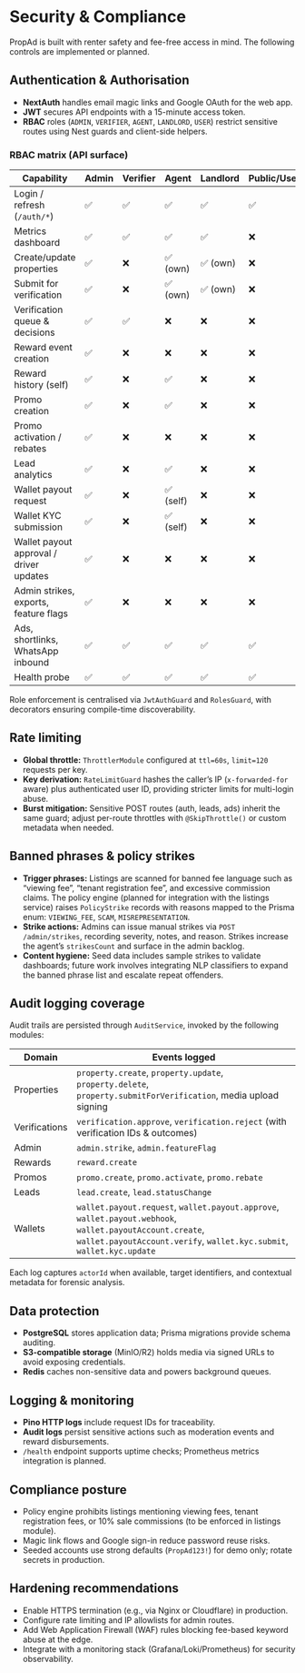 # Security & Compliance

PropAd is built with renter safety and fee-free access in mind. The following controls are implemented or planned.

## Authentication & Authorisation

- **NextAuth** handles email magic links and Google OAuth for the web app.
- **JWT** secures API endpoints with a 15-minute access token.
- **RBAC** roles (`ADMIN`, `VERIFIER`, `AGENT`, `LANDLORD`, `USER`) restrict sensitive routes using Nest guards and client-side helpers.

### RBAC matrix (API surface)

| Capability | Admin | Verifier | Agent | Landlord | Public/User |
| --- | --- | --- | --- | --- | --- |
| Login / refresh (`/auth/*`) | ✅ | ✅ | ✅ | ✅ | ✅ |
| Metrics dashboard | ✅ | ✅ | ✅ | ✅ | ❌ |
| Create/update properties | ✅ | ❌ | ✅ (own) | ✅ (own) | ❌ |
| Submit for verification | ✅ | ❌ | ✅ (own) | ✅ (own) | ❌ |
| Verification queue & decisions | ✅ | ✅ | ❌ | ❌ | ❌ |
| Reward event creation | ✅ | ❌ | ❌ | ❌ | ❌ |
| Reward history (self) | ✅ | ❌ | ✅ | ❌ | ❌ |
| Promo creation | ✅ | ❌ | ✅ | ❌ | ❌ |
| Promo activation / rebates | ✅ | ❌ | ❌ | ❌ | ❌ |
| Lead analytics | ✅ | ❌ | ✅ | ❌ | ❌ |
| Wallet payout request | ✅ | ❌ | ✅ (self) | ❌ | ❌ |
| Wallet KYC submission | ✅ | ❌ | ✅ (self) | ❌ | ❌ |
| Wallet payout approval / driver updates | ✅ | ❌ | ❌ | ❌ | ❌ |
| Admin strikes, exports, feature flags | ✅ | ❌ | ❌ | ❌ | ❌ |
| Ads, shortlinks, WhatsApp inbound | ✅ | ✅ | ✅ | ✅ | ✅ |
| Health probe | ✅ | ✅ | ✅ | ✅ | ✅ |

Role enforcement is centralised via `JwtAuthGuard` and `RolesGuard`, with decorators ensuring compile-time discoverability.

## Rate limiting

- **Global throttle:** `ThrottlerModule` configured at `ttl=60s`, `limit=120` requests per key.
- **Key derivation:** `RateLimitGuard` hashes the caller’s IP (`x-forwarded-for` aware) plus authenticated user ID, providing stricter limits for multi-login abuse.
- **Burst mitigation:** Sensitive POST routes (auth, leads, ads) inherit the same guard; adjust per-route throttles with `@SkipThrottle()` or custom metadata when needed.

## Banned phrases & policy strikes

- **Trigger phrases:** Listings are scanned for banned fee language such as “viewing fee”, “tenant registration fee”, and excessive commission claims. The policy engine (planned for integration with the listings service) raises `PolicyStrike` records with reasons mapped to the Prisma enum: `VIEWING_FEE`, `SCAM`, `MISREPRESENTATION`.
- **Strike actions:** Admins can issue manual strikes via `POST /admin/strikes`, recording severity, notes, and reason. Strikes increase the agent’s `strikesCount` and surface in the admin backlog.
- **Content hygiene:** Seed data includes sample strikes to validate dashboards; future work involves integrating NLP classifiers to expand the banned phrase list and escalate repeat offenders.

## Audit logging coverage

Audit trails are persisted through `AuditService`, invoked by the following modules:

| Domain | Events logged |
| --- | --- |
| Properties | `property.create`, `property.update`, `property.delete`, `property.submitForVerification`, media upload signing |
| Verifications | `verification.approve`, `verification.reject` (with verification IDs & outcomes) |
| Admin | `admin.strike`, `admin.featureFlag` |
| Rewards | `reward.create` |
| Promos | `promo.create`, `promo.activate`, `promo.rebate` |
| Leads | `lead.create`, `lead.statusChange` |
| Wallets | `wallet.payout.request`, `wallet.payout.approve`, `wallet.payout.webhook`, `wallet.payoutAccount.create`, `wallet.payoutAccount.verify`, `wallet.kyc.submit`, `wallet.kyc.update` |

Each log captures `actorId` when available, target identifiers, and contextual metadata for forensic analysis.

## Data protection

- **PostgreSQL** stores application data; Prisma migrations provide schema auditing.
- **S3-compatible storage** (MinIO/R2) holds media via signed URLs to avoid exposing credentials.
- **Redis** caches non-sensitive data and powers background queues.

## Logging & monitoring

- **Pino HTTP logs** include request IDs for traceability.
- **Audit logs** persist sensitive actions such as moderation events and reward disbursements.
- `/health` endpoint supports uptime checks; Prometheus metrics integration is planned.

## Compliance posture

- Policy engine prohibits listings mentioning viewing fees, tenant registration fees, or 10% sale commissions (to be enforced in listings module).
- Magic link flows and Google sign-in reduce password reuse risks.
- Seeded accounts use strong defaults (`PropAd123!`) for demo only; rotate secrets in production.

## Hardening recommendations

- Enable HTTPS termination (e.g., via Nginx or Cloudflare) in production.
- Configure rate limiting and IP allowlists for admin routes.
- Add Web Application Firewall (WAF) rules blocking fee-based keyword abuse at the edge.
- Integrate with a monitoring stack (Grafana/Loki/Prometheus) for security observability.
